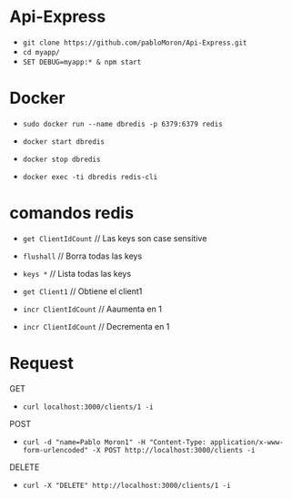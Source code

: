 # Api-Express

- `git clone https://github.com/pabloMoron/Api-Express.git`
- `cd myapp/`
- `SET DEBUG=myapp:* & npm start`

# Docker
- `sudo docker run --name dbredis -p 6379:6379 redis`

- `docker start dbredis`
- `docker stop dbredis`

- `docker exec -ti dbredis redis-cli`

# comandos redis

- `get ClientIdCount` // Las keys son case sensitive

- `flushall` // Borra todas las keys

- `keys *` // Lista todas las keys

- `get Client1` // Obtiene el client1

- `incr ClientIdCount` // Aaumenta en 1

- `incr ClientIdCount` // Decrementa en 1

# Request
GET
- `curl localhost:3000/clients/1 -i`

POST
- `curl -d "name=Pablo Moron1" -H "Content-Type: application/x-www-form-urlencoded" -X POST http://localhost:3000/clients -i`

DELETE
- `curl -X "DELETE" http://localhost:3000/clients/1 -i`
